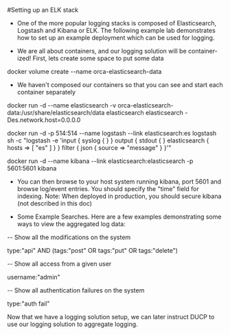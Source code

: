
#Setting up an ELK stack

- One of the more popular logging stacks is composed of Elasticsearch, Logstash and Kibana or ELK. The following example lab demonstrates how to set up an example deployment which can be used for logging.  

- We are all about containers, and our logging solution will be container-ized!    First, lets create some space to put some data

 docker volume create --name orca-elasticsearch-data

- We haven't composed our containers so that you can see and start each container separately

 docker run -d 
 --name elasticsearch 
 -v orca-elasticsearch-data:/usr/share/elasticsearch/data 
 elasticsearch elasticsearch -Des.network.host=0.0.0.0

 docker run -d 
 -p 514:514 
 --name logstash 
 --link elasticsearch:es 
 logstash 
 sh -c "logstash -e 'input { syslog { } } output { stdout { } elasticsearch { hosts => [ \"es\" ] } } filter { json { source => \"message\" } }'"

 docker run -d 
 --name kibana 
 --link elasticsearch:elasticsearch 
 -p 5601:5601 
 kibana

- You can then browse to your host system running kibana, port 5601 and browse log/event entries. You should specify the "time" field for indexing.  Note: When deployed in production, you should secure kibana (not described in this doc)

- Some Example Searches.   Here are a few examples demonstrating some ways to view the aggregated log data:

-- Show all the modifications on the system

type:"api" AND (tags:"post" OR tags:"put" OR tags:"delete")

-- Show all access from a given user

username:"admin"

-- Show all authentication failures on the system

type:"auth fail" 


Now that we have a logging solution setup, we can later instruct DUCP to use our logging solution to aggregate logging.
